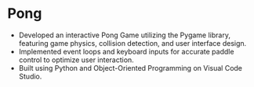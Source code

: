# Pong
- Developed an interactive Pong Game utilizing the Pygame library, featuring game physics, collision detection, and user interface design.
- Implemented event loops and keyboard inputs for accurate paddle control to optimize user interaction.
- Built using Python and Object-Oriented Programming on Visual Code Studio.

